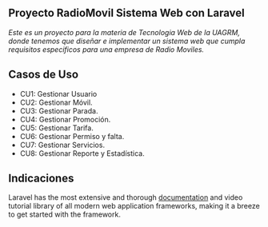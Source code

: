 ## Proyecto RadioMovil Sistema Web con Laravel

_Este es un proyecto para la materia de Tecnologia Web de la UAGRM, donde tenemos que diseñar e implementar un sistema web que cumpla requisitos especificos para una empresa de Radio Moviles._

## Casos de Uso

- CU1: Gestionar Usuario
- CU2: Gestionar Móvil.
- CU3: Gestionar Parada.
- CU4: Gestionar Promoción.
- CU5: Gestionar Tarifa.
- CU6: Gestionar Permiso y falta.
- CU7: Gestionar Servicios.
- CU8: Gestionar Reporte y Estadística.

## Indicaciones

Laravel has the most extensive and thorough [documentation](https://laravel.com/docs) and video tutorial library of all modern web application frameworks, making it a breeze to get started with the framework.

